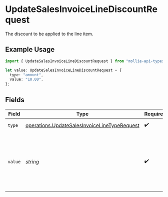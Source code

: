 # UpdateSalesInvoiceLineDiscountRequest

The discount to be applied to the line item.

## Example Usage

```typescript
import { UpdateSalesInvoiceLineDiscountRequest } from "mollie-api-typescript/models/operations";

let value: UpdateSalesInvoiceLineDiscountRequest = {
  type: "amount",
  value: "10.00",
};
```

## Fields

| Field                                                                                                        | Type                                                                                                         | Required                                                                                                     | Description                                                                                                  | Example                                                                                                      |
| ------------------------------------------------------------------------------------------------------------ | ------------------------------------------------------------------------------------------------------------ | ------------------------------------------------------------------------------------------------------------ | ------------------------------------------------------------------------------------------------------------ | ------------------------------------------------------------------------------------------------------------ |
| `type`                                                                                                       | [operations.UpdateSalesInvoiceLineTypeRequest](../../models/operations/updatesalesinvoicelinetyperequest.md) | :heavy_check_mark:                                                                                           | The type of discount.                                                                                        | amount                                                                                                       |
| `value`                                                                                                      | *string*                                                                                                     | :heavy_check_mark:                                                                                           | A string containing an exact monetary amount in the given currency, or the percentage.                       | 10.00                                                                                                        |